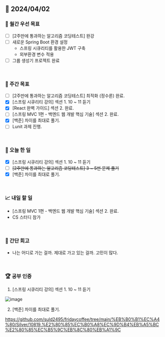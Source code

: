 ## 📅 2024/04/02

### 🚀 월간 우선 목표

- [ ] [2주만에 통과하는 알고리즘 코딩테스트] 완강
- [ ] 새로운 Spring Boot 환경 설정
  - 스프링 시큐리티를 활용한 JWT 구축
  - 외부환경 변수 적용
- [ ] 그룹 생성기 프로젝트 완료

<br />

### 👏 주간 목표

- [ ] [2주만에 통과하는 알고리즘 코딩테스트] 최적화 (정수론) 완료.
- [x] [스프링 시큐리티 강의] 섹션 1. 10 ~ 11 듣기
- [x] [React 완벽 가이드] 섹션 2. 완료.
- [ ] [스프링 MVC 1편 - 백엔드 웹 개발 핵심 기술] 섹션 2. 완료.
- [x] [백준] 차이를 최대로 풀기.
- [ ] Lunit 과제 진행.

<br />

### 💯 오늘 한 일

- [x] [스프링 시큐리티 강의] 섹션 1. 10 ~ 11 듣기
- [ ] ~~[2주만에 통과하는 알고리즘 코딩테스트] 3 ~ 5번 문제 풀기~~
- [x] [백준] 차이를 최대로 풀기.

<br />

### 📈 내일 할 일

- [스프링 MVC 1편 - 백엔드 웹 개발 핵심 기술] 섹션 2. 완료.
- CS 스터디 참가

<br />

### 🤔 간단 회고

- 나는 어디로 가는 걸까. 제대로 가고 있는 걸까. 고민이 많다.

<br />

### 🏆 공부 인증

1. [스프링 시큐리티 강의] 섹션 1. 10 ~ 11 듣기

![image](https://github.com/suld2495/TIL/assets/42727909/9b5f11ee-c4c7-46ef-8fb1-662ba697a6ad)


2. [백준] 차이를 최대로 풀기.

https://github.com/suld2495/fridaycoffee/tree/main/%EB%B0%B1%EC%A4%80/Silver/10819.%E2%80%85%EC%B0%A8%EC%9D%B4%EB%A5%BC%E2%80%85%EC%B5%9C%EB%8C%80%EB%A1%9C
